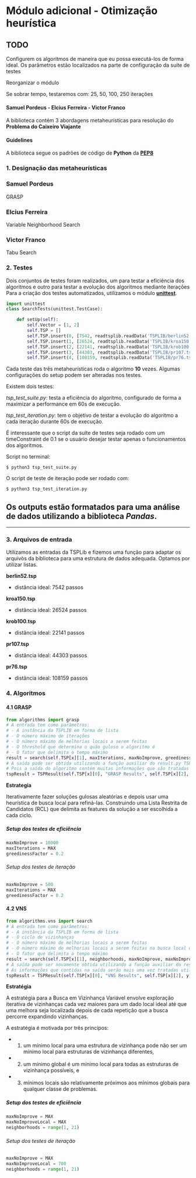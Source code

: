 # Módulo adicional - Otimização heurística

## TODO

Configurem os algoritmos de maneira que eu possa executá-los de forma ideal. Os parâmetros estão localizados na parte de configuração da suíte de testes

Reorganizar o módulo

Se sobrar tempo, testaremos com: 25, 50, 100, 250 iterações





#### Samuel Pordeus - Elcius Ferreira - Victor Franco

A biblioteca contém 3 abordagens metaheurísticas para resolução do **Problema do Caixeiro Viajante**

#### Guidelines
A biblioteca segue os padrões de código de **Python** da [**PEP8**](https://www.python.org/dev/peps/pep-0008/)

### 1. Designação das metaheurísticas
### **Samuel Pordeus**
GRASP

### **Elcius Ferreira**
Variable Neighborhood Search

### **Victor Franco**
Tabu Search

### 2. Testes
Dois conjuntos de testes foram realizados, um para testar a eficiência dos algoritmos e outro para testar a evolução dos algoritmos mediante iterações
Para a criação dos testes automatizados, utilizamos o módulo [**unittest**](https://docs.python.org/3/library/unittest.html).

```python
import unittest
class SearchTests(unittest.TestCase):

    def setUp(self):
        self.Vector = [1, 2]
        self.TSP = []
        self.TSP.insert(0, [7542, readtsplib.readData('TSPLIB/berlin52.tsp')])
        self.TSP.insert(1, [26524, readtsplib.readData('TSPLIB/kroa150.tsp')])
        self.TSP.insert(2, [22141, readtsplib.readData('TSPLIB/krob100.tsp')])
        self.TSP.insert(3, [44303, readtsplib.readData('TSPLIB/pr107.tsp')])
        self.TSP.insert(4, [108159, readtsplib.readData('TSPLIB/pr76.tsp')])

```
Cada teste das três metaheurísticas roda o algoritmo **10** vezes. Algumas configurações do setup podem ser alteradas nos testes.

Existem dois testes:

*tsp_test_suite.py*: testa a eficiência do algoritmo, configurado de forma a maximizar a performance em 60s de execução.

*tsp_test_iteration.py*: tem o objetivo de testar a evolução do algoritmo a cada iteração durante 60s de execução.

É interessante que o script da suíte de testes seja rodado com um timeConstraint de 0.1 se o usuário desejar testar apenas o funcionamentos dos algoritmos.

Script no terminal:
```
$ python3 tsp_test_suite.py
```

O script de teste de iteração pode ser rodado com:

```
$ python3 tsp_test_iteration.py
```

Os outputs estão formatados para uma análise de dados utilizando a biblioteca *Pandas*.
---

---
### 3. Arquivos de entrada
Utilizamos as entradas da TSPLib e fizemos uma função para adaptar os arquivòs da biblioteca para uma estrutura de dados adequada. Optamos por utilizar listas.

**berlin52.tsp**
- distância ideal: 7542 passos

**kroa150.tsp**
- distância ideal: 26524 passos

**krob100.tsp**
- distância ideal: 22141 passos

**pr107.tsp**
- distância ideal: 44303 passos

**pr76.tsp**
- distância ideal: 108159 passos

### 4. Algoritmos

#### 4.1 GRASP
```python
from algorithms import grasp
# A entrada tem como parâmetros:
# - A instância da TSPLIB em forma de lista
# - O número máximo de iterações
# - O número máximo de melhorias locais a serem feitas
# - O threshold que determina o quão guloso o algoritmo é
# - O fator que delimita o tempo máximo
result = search(self.TSP[x][1], maxIterations, maxNoImprove, greedinessFactor, timeConstraint)
# A saída pode ser obtida utilizando a função auxiliar do result.py TSPResult
# Pois a saída do algoritmo contém muitas informações que são tratadas utilizando a TSPResult
tspResult = TSPResult(self.TSP[x][0], "GRASP Results", self.TSP[x][2], y)
```
**Estrategia**

Iterativamente fazer soluções gulosas aleatórias e depois usar uma heurística de busca local para refiná-las.
Construindo uma Lista Restrita de Candidatos (RCL) que delimita as features da solução a ser escolhida a cada ciclo.

##### Setup dos testes de eficiência
```python
maxNoImprove = 10000
maxIterations = MAX
greedinessFactor = 0.2
```
###### Setup dos testes de iteração
```python
maxNoImprove = 500
maxIterations = MAX
greedinessFactor = 0.2
```

#### 4.2 VNS
```python
from algorithms.vns import search
# A entrada tem como parâmetros:
# - A instância da TSPLIB em forma de lista
# - O ciclo de vizinhanças
# - O número máximo de melhorias locais a serem feitas
# - O número máximo de melhorias locais a serem feitas na busca local do VNS
# - O fator que delimita o tempo máximo
result = search(self.TSP[x][1], neighborhoods, maxNoImprove, maxNoImproveLocal, timeConstraint)
# A saída pode ser novamente obtida utilizando a função auxiliar do result.py TSPResult
# As informações que contidas na saída serão mais uma vez tratadas utilizando esta função auxiliar
tspResult = TSPResult(self.TSP[x][0], "VNS Results", self.TSP[x][2], y)
```
**Estratégia**

A estratégia para a Busca em Vizinhança Variável envolve exploração iterativa de vizinhanças cada vez maiores para um dado
local ideal até que uma melhora seja localizada depois de cada repetição que a busca percorre expandindo vizinhanças.

A estratégia é motivada por três princípos:
- 1) um mínimo local para uma estrutura de vizinhança pode não ser um mínimo local para estruturas de vizinhança diferentes,
- 2) um mínimo global é um mínimo local para todas as estruturas de vizinhança possíveis, e
- 3) mínimos locais são relativamente próximos aos mínimos globais para qualquer classe de problemas.

##### Setup dos testes de eficiência
```python
maxNoImprove = MAX
maxNoImproveLocal = MAX
neighborhoods = range(1, 21)
```
###### Setup dos testes de iteração
```python
maxNoImprove = MAX
maxNoImproveLocal = 700
neighborhoods = range(1, 21)
```
